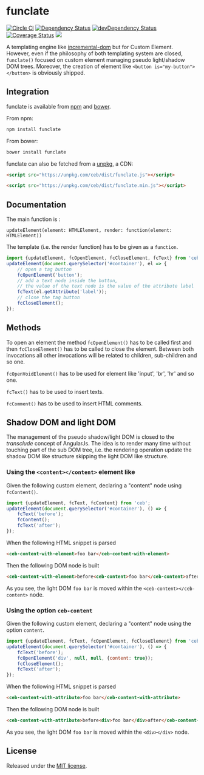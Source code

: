 # funclate

[![Circle CI](https://circleci.com/gh/tmorin/funclate/tree/master.svg?style=svg)](https://circleci.com/gh/tmorin/funclate/tree/master)
[![Dependency Status](https://david-dm.org/tmorin/funclate.svg)](https://david-dm.org/tmorin/funclate)
[![devDependency Status](https://david-dm.org/tmorin/funclate/dev-status.svg)](https://david-dm.org/tmorin/funclate#info=devDependencies)
[![Coverage Status](https://coveralls.io/repos/github/tmorin/funclate/badge.svg?branch=master)](https://coveralls.io/github/tmorin/funclate?branch=master)
<img data-ice="coverageBadge" src="http://tmorin.github.io/funclate/badge.svg">

A templating engine like [incremental-dom](https://google.github.io/incremental-dom/) but for Custom Element.
However, even if the philosophy of both templating system are closed, `funclate()` focused on custom element managing pseudo light/shadow DOM trees.
Moreover, the creation of element like `<button is="my-button"></button>` is obviously shipped.

## Integration

funclate is available from [npm](https://www.npmjs.com/package/funclate) and [bower](http://bower.io/search/?q=funclate).

From npm:
```bash
npm install funclate
```

From bower:
```bash
bower install funclate
```

funclate can also be fetched from a [unpkg](https://unpkg.com), a CDN:

```html
<script src="https://unpkg.com/ceb/dist/funclate.js"></script>
```

```html
<script src="https://unpkg.com/ceb/dist/funclate.min.js"></script>
```

## Documentation

The main function is :

```updateElement(element: HTMLElement, render: function(element: HTMLElement))```

The template (i.e. the render function) has to be given as a `function`.

```javascript
import {updateElement, fcOpenElement, fcCloseElement, fcText} from 'ceb';
updateElement(document.querySelector('#container'), el => {
    // open a tag button
    fcOpenElement('button');
    // add a text node inside the button,
    // the value of the text node is the value of the attribute label
    fcText(el.getAttribute('label'));
    // close the tag button
    fcCloseElement();    
});
```

## Methods

To open an element the method `fcOpenElement()` has to be called first
and then `fcCloseElement()` has to be called to close the element.
Between both invocations all other invocations will be related to children, sub-children and so one.

`fcOpenVoidElement()` has to be used for element like 'input', 'br', 'hr' and so one.

`fcText()` has to be used to insert texts.

`fcComment()` has to be used to insert HTML comments.

## Shadow DOM and light DOM

The management of the pseudo shadow/light DOM is closed to the _transclude_ concept of AngularJs.
The idea is to render many time without touching part of the sub DOM tree, 
i.e. the rendering operation update the shadow DOM like structure skipping the light DOM like structure.

### Using the `<content></content>` element like

Given the following custom element, declaring a "content" node using `fcContent()`.

```javascript
import {updateElement, fcText, fcContent} from 'ceb';
updateElement(document.querySelector('#container'), () => {
    fcText('before');
    fcContent();
    fcText('after');
});
```

When the following HTML snippet is parsed

```html
<ceb-content-with-element>foo bar</ceb-content-with-element>
```

Then the following DOM node is built

```html
<ceb-content-with-element>before<ceb-content>foo bar</ceb-content>after</ceb-content-with-element>
```

As you see, the light DOM `foo bar` is moved within the `<ceb-content></ceb-content>` node.

### Using the option `ceb-content`

Given the following custom element, declaring a "content" node using the option `content`.

```javascript
import {updateElement, fcText, fcOpenElement, fcCloseElement} from 'ceb';
updateElement(document.querySelector('#container'), () => {
    fcText('before');
    fcOpenElement('div', null, null, {content: true});
    fcCloseElement();
    fcText('after');
});
```

When the following HTML snippet is parsed

```html
<ceb-content-with-attribute>foo bar</ceb-content-with-attribute>
```

Then the following DOM node is built

```html
<ceb-content-with-attribute>before<div>foo bar</div>after</ceb-content-with-attribute>
```

As you see, the light DOM `foo bar` is moved within the `<div></div>` node.

## License

Released under the [MIT license](http://opensource.org/licenses/MIT).
